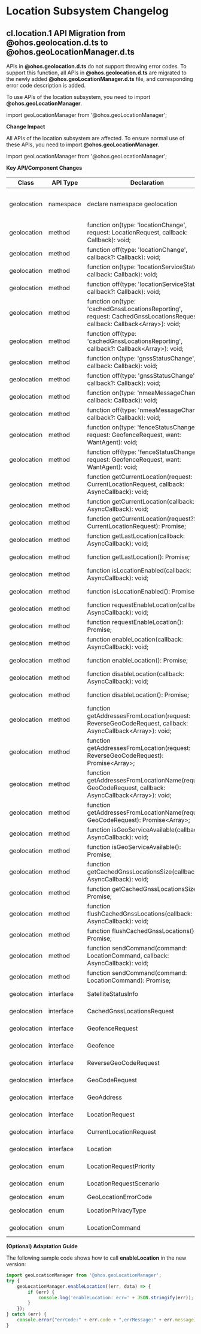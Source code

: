 # Location Subsystem Changelog

## cl.location.1 API Migration from @ohos.geolocation.d.ts to @ohos.geoLocationManager.d.ts

APIs in **@ohos.geolocation.d.ts** do not support throwing error codes. To support this function, all APIs in **@ohos.geolocation.d.ts** are migrated to the newly added **@ohos.geoLocationManager.d.ts** file, and corresponding error code description is added.

To use APIs of the location subsystem, you need to import **@ohos.geoLocationManager**.

import geoLocationManager from '@ohos.geoLocationManager';


**Change Impact**

All APIs of the location subsystem are affected. To ensure normal use of these APIs, you need to import **@ohos.geoLocationManager**.

import geoLocationManager from '@ohos.geoLocationManager';

**Key API/Component Changes**

| Class| API Type| Declaration| Change Type| 
|  -- | -- | -- | -- |
|geolocation| namespace | declare namespace geolocation| Migrated to **@ohos.geoLocationManager.d.ts** and replaced by **namespace geoLocationManager**.| 
|geolocation| method | function on(type: 'locationChange', request: LocationRequest, callback: Callback<Location>): void; | Migrated to **@ohos.geoLocationManager.d.ts**.| 
|geolocation| method | function off(type: 'locationChange', callback?: Callback<Location>): void; | Migrated to **@ohos.geoLocationManager.d.ts**.| 
|geolocation| method | function on(type: 'locationServiceState', callback: Callback<boolean>): void; | Migrated to **@ohos.geoLocationManager.d.ts**.| 
|geolocation| method | function off(type: 'locationServiceState', callback?: Callback<boolean>): void; | Migrated to **@ohos.geoLocationManager.d.ts**.| 
|geolocation| method | function on(type: 'cachedGnssLocationsReporting', request: CachedGnssLocationsRequest, callback: Callback<Array<Location>>): void; | Migrated to **@ohos.geoLocationManager.d.ts**.| 
|geolocation| method | function off(type: 'cachedGnssLocationsReporting', callback?: Callback<Array<Location>>): void; | Migrated to **@ohos.geoLocationManager.d.ts**.| 
|geolocation| method | function on(type: 'gnssStatusChange', callback: Callback<SatelliteStatusInfo>): void; | Migrated to **@ohos.geoLocationManager.d.ts**.| 
|geolocation| method | function off(type: 'gnssStatusChange', callback?: Callback<SatelliteStatusInfo>): void; | Migrated to **@ohos.geoLocationManager.d.ts**.| 
|geolocation| method | function on(type: 'nmeaMessageChange', callback: Callback<string>): void; | Migrated to **@ohos.geoLocationManager.d.ts**.| 
|geolocation| method | function off(type: 'nmeaMessageChange', callback?: Callback<string>): void; | Migrated to **@ohos.geoLocationManager.d.ts**.| 
|geolocation| method | function on(type: 'fenceStatusChange', request: GeofenceRequest, want: WantAgent): void; | Migrated to **@ohos.geoLocationManager.d.ts**.| 
|geolocation| method | function off(type: 'fenceStatusChange', request: GeofenceRequest, want: WantAgent): void; | Migrated to **@ohos.geoLocationManager.d.ts**.| 
|geolocation| method | function getCurrentLocation(request: CurrentLocationRequest, callback: AsyncCallback<Location>): void; | Migrated to **@ohos.geoLocationManager.d.ts**.| 
|geolocation| method | function getCurrentLocation(callback: AsyncCallback<Location>): void; | Migrated to **@ohos.geoLocationManager.d.ts**.| 
|geolocation| method | function getCurrentLocation(request?: CurrentLocationRequest): Promise<Location>; | Migrated to **@ohos.geoLocationManager.d.ts**.| 
|geolocation| method | function getLastLocation(callback: AsyncCallback<Location>): void; | Migrated to **@ohos.geoLocationManager.d.ts**.| 
|geolocation| method | function getLastLocation(): Promise<Location>; | Migrated to **@ohos.geoLocationManager.d.ts**.| 
|geolocation| method | function isLocationEnabled(callback: AsyncCallback<boolean>): void; | Migrated to **@ohos.geoLocationManager.d.ts**.| 
|geolocation| method | function isLocationEnabled(): Promise<boolean>; | Migrated to **@ohos.geoLocationManager.d.ts**.| 
|geolocation| method | function requestEnableLocation(callback: AsyncCallback<boolean>): void; | Deleted.| 
|geolocation| method | function requestEnableLocation(): Promise<boolean>; | Deleted.| 
|geolocation| method | function enableLocation(callback: AsyncCallback<boolean>): void; | Migrated to **@ohos.geoLocationManager.d.ts**.| 
|geolocation| method | function enableLocation(): Promise<boolean>; | Migrated to **@ohos.geoLocationManager.d.ts**.| 
|geolocation| method | function disableLocation(callback: AsyncCallback<boolean>): void; | Migrated to **@ohos.geoLocationManager.d.ts**.| 
|geolocation| method | function disableLocation(): Promise<boolean>; | Migrated to **@ohos.geoLocationManager.d.ts**.| 
|geolocation| method | function getAddressesFromLocation(request: ReverseGeoCodeRequest, callback: AsyncCallback<Array<GeoAddress>>): void; | Migrated to **@ohos.geoLocationManager.d.ts**.| 
|geolocation| method | function getAddressesFromLocation(request: ReverseGeoCodeRequest): Promise<Array<GeoAddress>>; | Migrated to **@ohos.geoLocationManager.d.ts**.| 
|geolocation| method | function getAddressesFromLocationName(request: GeoCodeRequest, callback: AsyncCallback<Array<GeoAddress>>): void; | Migrated to **@ohos.geoLocationManager.d.ts**.| 
|geolocation| method | function getAddressesFromLocationName(request: GeoCodeRequest): Promise<Array<GeoAddress>>; | Migrated to **@ohos.geoLocationManager.d.ts**.| 
|geolocation| method | function isGeoServiceAvailable(callback: AsyncCallback<boolean>): void; | Migrated to **@ohos.geoLocationManager.d.ts**.| 
|geolocation| method | function isGeoServiceAvailable(): Promise<boolean>; | Migrated to **@ohos.geoLocationManager.d.ts**.| 
|geolocation| method | function getCachedGnssLocationsSize(callback: AsyncCallback<number>): void; | Migrated to **@ohos.geoLocationManager.d.ts**.| 
|geolocation| method | function getCachedGnssLocationsSize(): Promise<number>; | Migrated to **@ohos.geoLocationManager.d.ts**.| 
|geolocation| method | function flushCachedGnssLocations(callback: AsyncCallback<boolean>): void; | Migrated to **@ohos.geoLocationManager.d.ts**.| 
|geolocation| method | function flushCachedGnssLocations(): Promise<boolean>; | Migrated to **@ohos.geoLocationManager.d.ts**.| 
|geolocation| method | function sendCommand(command: LocationCommand, callback: AsyncCallback<boolean>): void; | Migrated to **@ohos.geoLocationManager.d.ts**.| 
|geolocation| method | function sendCommand(command: LocationCommand): Promise<boolean>; | Migrated to **@ohos.geoLocationManager.d.ts**.| 
|geolocation| interface | SatelliteStatusInfo | Migrated to **@ohos.geoLocationManager.d.ts**.| 
|geolocation| interface | CachedGnssLocationsRequest | Migrated to **@ohos.geoLocationManager.d.ts**.| 
|geolocation| interface | GeofenceRequest | Migrated to **@ohos.geoLocationManager.d.ts**.| 
|geolocation| interface | Geofence | Migrated to **@ohos.geoLocationManager.d.ts**.| 
|geolocation| interface | ReverseGeoCodeRequest | Migrated to **@ohos.geoLocationManager.d.ts**.| 
|geolocation| interface | GeoCodeRequest | Migrated to **@ohos.geoLocationManager.d.ts**.| 
|geolocation| interface | GeoAddress | Migrated to **@ohos.geoLocationManager.d.ts**.| 
|geolocation| interface | LocationRequest | Migrated to **@ohos.geoLocationManager.d.ts**.| 
|geolocation| interface | CurrentLocationRequest | Migrated to **@ohos.geoLocationManager.d.ts**.| 
|geolocation| interface | Location | Migrated to **@ohos.geoLocationManager.d.ts**.| 
|geolocation| enum | LocationRequestPriority | Migrated to **@ohos.geoLocationManager.d.ts**.| 
|geolocation| enum | LocationRequestScenario | Migrated to **@ohos.geoLocationManager.d.ts**.| 
|geolocation| enum | GeoLocationErrorCode | Deprecated.| 
|geolocation| enum | LocationPrivacyType | Migrated to **@ohos.geoLocationManager.d.ts**.| 
|geolocation| enum | LocationCommand | Migrated to **@ohos.geoLocationManager.d.ts**.| 


**(Optional) Adaptation Guide**

The following sample code shows how to call **enableLocation** in the new version:

  ```ts
  import geoLocationManager from '@ohos.geoLocationManager';
  try {
      geoLocationManager.enableLocation((err, data) => {
          if (err) {
              console.log('enableLocation: err=' + JSON.stringify(err));
          }
      });
  } catch (err) {
      console.error("errCode:" + err.code + ",errMessage:" + err.message);
  }
  ```
